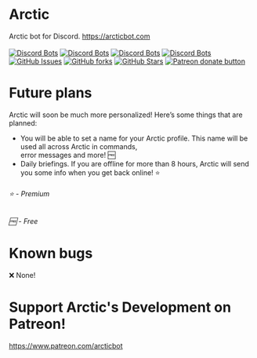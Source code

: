 # Arctic 
Arctic bot for Discord. https://arcticbot.com<br><br>
[![Discord Bots](https://top.gg/api/widget/status/674432747535597579.svg)](https://top.gg/bot/674432747535597579)
[![Discord Bots](https://top.gg/api/widget/upvotes/674432747535597579.svg?noavatar=true)](https://top.gg/bot/674432747535597579)
[![Discord Bots](https://top.gg/api/widget/lib/674432747535597579.svg?noavatar=true)](https://top.gg/bot/674432747535597579)
[![Discord Bots](https://discordbots.org/api/widget/owner/674432747535597579.svg?noavatar=true)](https:/top.gg/bot/674432747535597579)
[![GitHub Issues](https://img.shields.io/github/issues/x-corporation/arctic?style=flat-square)](https://github.com/x-corporation/arctic/issues)
[![GitHub forks](https://img.shields.io/github/forks/x-corporation/arctic?style=flat-square)](https://github.com/x-corporation/arctic/network/members)
[![GitHub Stars](https://img.shields.io/github/stars/x-corporation/arctic?style=flat-square)](https://github.com/x-corporation/arctic/stargazers)
<span class="badge-patreon"><a href="https://www.patreon.com/arcticbot" title="Donate to this project using Patreon"><img src="https://img.shields.io/badge/patreon-donate-yellow.svg?style=flat-square" alt="Patreon donate button" /></a></span>

# Future plans
Arctic will soon be much more personalized! Here’s some things that are planned:
- You will be able to set a name for your Arctic profile. This name will be used all across Arctic in commands,<br>error messages and more! 🆓
- Daily briefings. If you are offline for more than 8 hours, Arctic will send you some info when you get back online! ⭐️ 

<h6>⭐️ - Premium</h6>
<h6>🆓 - Free</h6>

# Known bugs
❌ None!

# Support Arctic's Development on Patreon!
https://www.patreon.com/arcticbot
